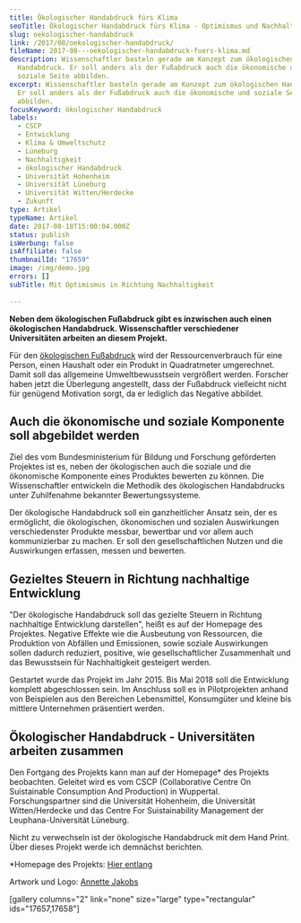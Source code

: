 ```yaml
---
title: Ökologischer Handabdruck fürs Klima
seoTitle: Ökologischer Handabdruck fürs Klima - Optimismus und Nachhaltigkeit
slug: oekologischer-handabdruck
link: /2017/08/oekologischer-handabdruck/
fileName: 2017-08---oekologischer-handabdruck-fuers-klima.md
description: Wissenschaftler basteln gerade am Konzept zum ökologischen
  Handabdruck. Er soll anders als der Fußabdruck auch die ökonomische und
  soziale Seite abbilden.
excerpt: Wissenschaftler basteln gerade am Konzept zum ökologischen Handabdruck.
  Er soll anders als der Fußabdruck auch die ökonomische und soziale Seite
  abbilden.
focusKeyword: ökologischer Handabdruck
labels:
  - CSCP
  - Entwicklung
  - Klima & Umweltschutz
  - Lüneburg
  - Nachhaltigkeit
  - ökologischer Handabdruck
  - Universität Hohenheim
  - Universität Lüneburg
  - Universität Witten/Herdecke
  - Zukunft
type: Artikel
typeName: Artikel
date: 2017-08-18T15:00:04.000Z
status: publish
isWerbung: false
isAffiliate: false
thumbnailId: "17659"
image: /img/demo.jpg
errors: []
subTitle: Mit Optimismus in Richtung Nachhaltigkeit
  
---
```


**Neben dem ökologischen Fußabdruck gibt es inzwischen auch einen ökologischen
Handabdruck. Wissenschaftler verschiedener Universitäten arbeiten an diesem
Projekt.**

Für den [ökologischen Fußabdruck](/2017/02/klimaschutz-und-vegane-ernaehrung/)
wird der Ressourcenverbrauch für eine Person, einen Haushalt oder ein Produkt in
Quadratmeter umgerechnet. Damit soll das allgemeine Umweltbewusstsein vergrößert
werden. Forscher haben jetzt die Überlegung angestellt, dass der Fußabdruck
vielleicht nicht für genügend Motivation sorgt, da er lediglich das Negative
abbildet.

## Auch die ökonomische und soziale Komponente soll abgebildet werden

Ziel des vom Bundesministerium für Bildung und Forschung geförderten Projektes
ist es, neben der ökologischen auch die soziale und die ökonomische Komponente
eines Produktes bewerten zu können. Die Wissenschaftler entwickeln die Methodik
des ökologischen Handabdrucks unter Zuhilfenahme bekannter Bewertungssysteme.

Der ökologische Handabdruck soll ein ganzheitlicher Ansatz sein, der es
ermöglicht, die ökologischen, ökonomischen und sozialen Auswirkungen
verschiedenster Produkte messbar, bewertbar und vor allem auch kommunizierbar zu
machen. Er soll den gesellschaftlichen Nutzen und die Auswirkungen erfassen,
messen und bewerten.

## Gezieltes Steuern in Richtung nachhaltige Entwicklung

"Der ökologische Handabdruck soll das gezielte Steuern in Richtung nachhaltige
Entwicklung darstellen", heißt es auf der Homepage des Projektes. Negative
Effekte wie die Ausbeutung von Ressourcen, die Produktion von Abfällen und
Emissionen, sowie soziale Auswirkungen sollen dadurch reduziert, positive, wie
gesellschaftlicher Zusammenhalt und das Bewusstsein für Nachhaltigkeit
gesteigert werden.

Gestartet wurde das Projekt im Jahr 2015. Bis Mai 2018 soll die Entwicklung
komplett abgeschlossen sein. Im Anschluss soll es in Pilotprojekten anhand von
Beispielen aus den Bereichen Lebensmittel, Konsumgüter und kleine bis mittlere
Unternehmen präsentiert werden.

## Ökologischer Handabdruck - Universitäten arbeiten zusammen

Den Fortgang des Projekts kann man auf der Homepage\* des Projekts beobachten.
Geleitet wird es vom CSCP (Collaborative Centre On Suistainable Consumption And
Production) in Wuppertal. Forschungspartner sind die Universität Hohenheim, die
Universität Witten/Herdecke und das Centre For Suistainability Management der
Leuphana-Universität Lüneburg.

Nicht zu verwechseln ist der ökologische Handabdruck mit dem Hand Print. Über
dieses Projekt werde ich demnächst berichten.

\*Homepage des Projekts: [Hier entlang](http://www.handabdruck.org)

Artwork und Logo: [Annette Jakobs](http://www.annettejacobs.com)

[gallery columns="2" link="none" size="large" type="rectangular"
ids="17657,17658"]

  